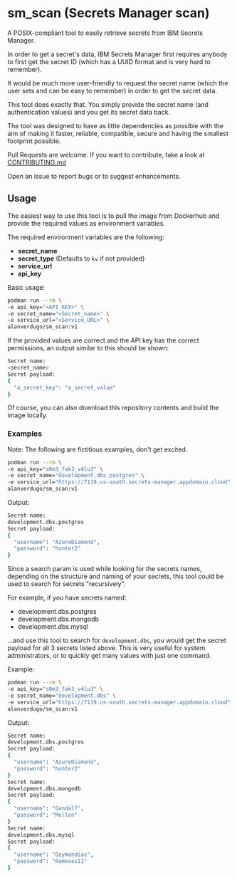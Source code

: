 # sm_scan (Secrets Manager scan)

A POSIX-compliant tool to easily retrieve secrets from IBM Secrets Manager.

In order to get a secret's data, IBM Secrets Manager first requires anybody to first get the secret ID (which has a UUID format and is very hard to remember).

It would be much more user-friendly to request the secret name (which the user sets and can be easy to remember) in order to get the secret data.

This tool does exactly that. You simply provide the secret name (and authentication values) and you get its secret data back.

The tool was designed to have as little dependencies as possible with the aim of making it faster, reliable, compatible, secure and having the smallest footprint possible.

Pull Requests are welcome. If you want to contribute, take a look at [CONTRIBUTING.md](CONTRIBUTING.md)

Open an issue to report bugs or to suggest enhancements.

## Usage

The easiest way to use this tool is to pull the image from Dockerhub and provide the required values as environment variables.

The required environment variables are the following:
- **secret_name**
- **secret_type** (Defaults to `kv` if not provided)
- **service_url**
- **api_key**

Basic usage:
```bash
podman run --rm \
-e api_key="<API_KEY>" \
-e secret_name="<Secret_name>" \
-e service_url="<Service_URL>" \
alanverdugo/sm_scan:v1
```

If the provided values are correct and the API key has the correct permissions, an output similar to this should be shown:

```bash
Secret name:
<secret_name>
Secret payload:
{
  "a_secret_key": "a_secret_value"
}
```

Of course, you can also download this repository contents and build the image locally.

### Examples

Note: The following are fictitious examples, don't get excited.

```bash
podman run --rm \
-e api_key="s0m3_fak3_v4lu3" \
-e secret_name="development.dbs.postgres" \
-e service_url="https://7119.us-south.secrets-manager.appdomain.cloud" \
alanverdugo/sm_scan:v1
```

Output:

```bash
Secret name:
development.dbs.postgres
Secret payload:
{
  "username": "AzureDiamond",
  "password": "hunter2"
}
```

Since a search param is used while looking for the secrets names, depending on the structure and naming of your secrets, this tool could be used to search for secrets "recursively".

For example, if you have secrets named:
- development.dbs.postgres
- development.dbs.mongodb
- development.dbs.mysql

...and use this tool to search for `development.dbs`, you would get the secret payload for all 3 secrets listed above. This is very useful for system administrators, or to quickly get many values with just one command.

Example:
```bash
podman run --rm \
-e api_key="s0m3_fak3_v4lu3" \
-e secret_name="development.dbs" \
-e service_url="https://7119.us-south.secrets-manager.appdomain.cloud" \
alanverdugo/sm_scan:v1
```

Output:

```bash
Secret name:
development.dbs.postgres
Secret payload:
{
  "username": "AzureDiamond",
  "password": "hunter2"
}
Secret name:
development.dbs.mongodb
Secret payload:
{
  "username": "Gandalf",
  "password": "Mellon"
}
Secret name:
development.dbs.mysql
Secret payload:
{
  "username": "Ozymandias",
  "password": "RamesesII"
}
```
